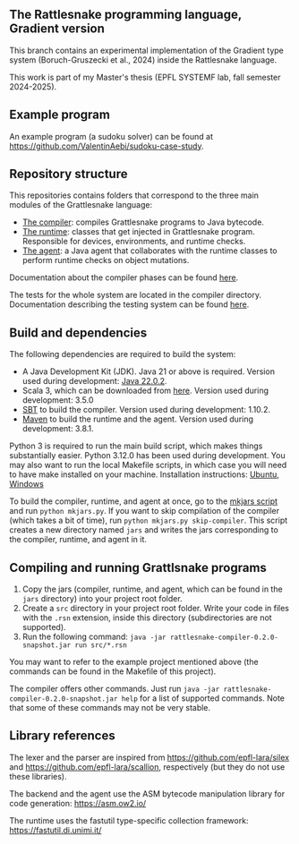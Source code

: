 
## The Rattlesnake programming language, Gradient version

This branch contains an experimental implementation of the Gradient type system (Boruch-Gruszecki et al., 2024) inside the Rattlesnake language.

This work is part of my Master's thesis (EPFL SYSTEMF lab, fall semester 2024-2025).


## Example program

An example program (a sudoku solver) can be found at https://github.com/ValentinAebi/sudoku-case-study.


## Repository structure

This repositories contains folders that correspond to the three main modules of the Grattlesnake language:
- [The compiler](./rattlesnake-compiler): compiles Grattlesnake programs to Java bytecode.
- [The runtime](./rattlesnake-runtime): classes that get injected in Grattlesnake program. Responsible for devices, environments, and runtime checks.
- [The agent](./rattlesnake-agent): a Java agent that collaborates with the runtime classes to perform runtime checks on object mutations.

Documentation about the compiler phases can be found [here](./rattlesnake-compiler/compiler-doc.md).

The tests for the whole system are located in the compiler directory. Documentation describing the testing system can be found [here](./rattlesnake-compiler/tests-infrastructure-doc.md).

## Build and dependencies

The following dependencies are required to build the system:
- A Java Development Kit (JDK). Java 21 or above is required. Version used during development: [Java 22.0.2](https://www.oracle.com/java/technologies/javase/jdk22-archive-downloads.html).
- Scala 3, which can be downloaded from [here](https://www.scala-lang.org/download/). Version used during development: 3.5.0
- [SBT](https://www.scala-sbt.org/download/) to build the compiler. Version used during development: 1.10.2.
- [Maven](https://maven.apache.org/download.cgi) to build the runtime and the agent. Version used during development: 3.8.1.

Python 3 is required to run the main build script, which makes things substantially easier. Python 3.12.0 has been used during development.
You may also want to run the local Makefile scripts, in which case you will need to have make installed on your machine. Installation instructions: [Ubuntu](https://linuxhint.com/install-make-ubuntu/), [Windows](https://www.technewstoday.com/install-and-use-make-in-windows/)

To build the compiler, runtime, and agent at once, go to the [mkjars script](./mkjars-script) and run `python mkjars.py`. If you want to skip compilation of the compiler (which takes a bit of time), run `python mkjars.py skip-compiler`. This script creates a new directory named `jars` and writes the jars corresponding to the compiler, runtime, and agent in it.


## Compiling and running Grattlsnake programs

1. Copy the jars (compiler, runtime, and agent, which can be found in the `jars` directory) into your project root folder.
2. Create a `src` directory in your project root folder. Write your code in files with the `.rsn` extension, inside this directory (subdirectories are not supported).
3. Run the following command: `java -jar rattlesnake-compiler-0.2.0-snapshot.jar run src/*.rsn`

You may want to refer to the example project mentioned above (the commands can be found in the Makefile of this project).

The compiler offers other commands. Just run `java -jar rattlesnake-compiler-0.2.0-snapshot.jar help` for a list of supported commands. Note that some of these commands may not be very stable.


## Library references

The lexer and the parser are inspired from https://github.com/epfl-lara/silex and https://github.com/epfl-lara/scallion, respectively (but they do not use these libraries).

The backend and the agent use the ASM bytecode manipulation library for code generation: https://asm.ow2.io/

The runtime uses the fastutil type-specific collection framework: https://fastutil.di.unimi.it/


